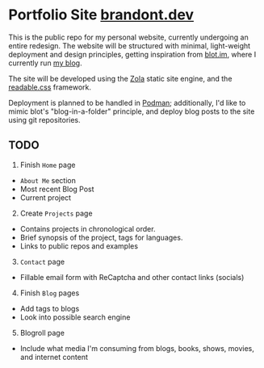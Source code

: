 # Portfolio Site [brandont.dev](https://brandont.dev)

This is the public repo for my personal website, currently undergoing an entire redesign. The website will be structured with minimal, light-weight deployment and design principles, getting inspiration from [blot.im](https://blot.im), where I currently run [my blog](https://brandont.blog). 

The site will be developed using the [Zola](https://getzola.org/) static site engine, and the [readable.css](https://readable-css.freedomtowrite.org/) framework. 

Deployment is planned to be handled in [Podman](https://podman.io/); additionally, I'd like to mimic blot's "blog-in-a-folder" principle, and deploy blog posts to the site using git repositories.

## TODO
1. Finish `Home` page
- `About Me` section
- Most recent Blog Post
- Current project
2. Create `Projects` page
- Contains projects in chronological order.
- Brief synopsis of the project, tags for languages.
- Links to public repos and examples
3. `Contact` page
- Fillable email form with ReCaptcha and other contact links (socials)
4. Finish `Blog` pages
- Add tags to blogs 
- Look into possible search engine
5. Blogroll page
- Include what media I'm consuming from blogs, books, shows, movies, and internet content
